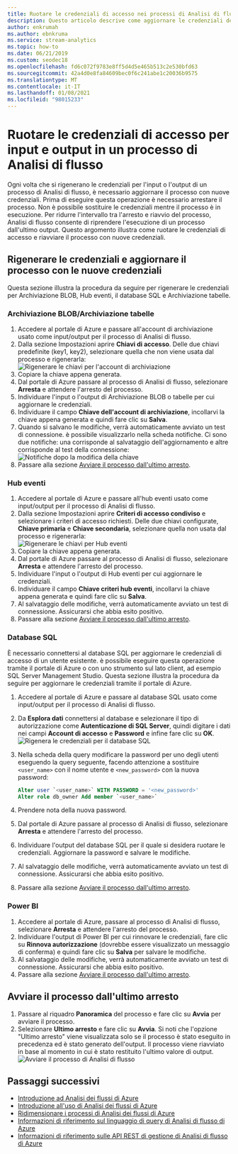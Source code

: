 ```yaml
---
title: Ruotare le credenziali di accesso nei processi di Analisi di flusso di Azure
description: Questo articolo descrive come aggiornare le credenziali dei sink di input e di output nei processi di Analisi di flusso di Azure.
author: enkrumah
ms.author: ebnkruma
ms.service: stream-analytics
ms.topic: how-to
ms.date: 06/21/2019
ms.custom: seodec18
ms.openlocfilehash: fd6c072f9783e8ff5d4d5e465b513c2e530bfd63
ms.sourcegitcommit: 42a4d0e8fa84609bec0f6c241abe1c20036b9575
ms.translationtype: MT
ms.contentlocale: it-IT
ms.lasthandoff: 01/08/2021
ms.locfileid: "98015233"
---
```

# <a name="rotate-login-credentials-for-inputs-and-outputs-of-a-stream-analytics-job"></a>Ruotare le credenziali di accesso per input e output in un processo di Analisi di flusso

Ogni volta che si rigenerano le credenziali per l'input o l'output di un processo di Analisi di flusso, è necessario aggiornare il processo con nuove credenziali. Prima di eseguire questa operazione è necessario arrestare il processo. Non è possibile sostituire le credenziali mentre il processo è in esecuzione. Per ridurre l'intervallo tra l'arresto e riavvio del processo, Analisi di flusso consente di riprendere l'esecuzione di un processo dall'ultimo output. Questo argomento illustra come ruotare le credenziali di accesso e riavviare il processo con nuove credenziali.

## <a name="regenerate-new-credentials-and-update-your-job-with-the-new-credentials"></a>Rigenerare le credenziali e aggiornare il processo con le nuove credenziali 

Questa sezione illustra la procedura da seguire per rigenerare le credenziali per Archiviazione BLOB, Hub eventi, il database SQL e Archiviazione tabelle. 

### <a name="blob-storagetable-storage"></a>Archiviazione BLOB/Archiviazione tabelle
1. Accedere al portale di Azure e passare all'account di archiviazione usato come input/output per il processo di Analisi di flusso.    
2. Dalla sezione Impostazioni aprire **Chiavi di accesso**. Delle due chiavi predefinite (key1, key2), selezionare quella che non viene usata dal processo e rigenerarla:  
   ![Rigenerare le chiavi per l'account di archiviazione](media/stream-analytics-login-credentials-inputs-outputs/regenerate-storage-keys.png)
3. Copiare la chiave appena generata.    
4. Dal portale di Azure passare al processo di Analisi di flusso, selezionare **Arresta** e attendere l'arresto del processo.    
5. Individuare l'input o l'output di Archiviazione BLOB o tabelle per cui aggiornare le credenziali.    
6. Individuare il campo **Chiave dell'account di archiviazione**, incollarvi la chiave appena generata e quindi fare clic su **Salva**.    
7. Quando si salvano le modifiche, verrà automaticamente avviato un test di connessione. è possibile visualizzarlo nella scheda notifiche. Ci sono due notifiche: una corrisponde al salvataggio dell'aggiornamento e altre corrisponde al test della connessione:  
   ![Notifiche dopo la modifica della chiave](media/stream-analytics-login-credentials-inputs-outputs/edited-key-notifications.png)
8. Passare alla sezione [Avviare il processo dall'ultimo arresto](#start-your-job-from-the-last-stopped-time).

### <a name="event-hubs"></a>Hub eventi

1. Accedere al portale di Azure e passare all'hub eventi usato come input/output per il processo di Analisi di flusso.    
2. Dalla sezione Impostazioni aprire **Criteri di accesso condiviso** e selezionare i criteri di accesso richiesti. Delle due chiavi configurate, **Chiave primaria** e **Chiave secondaria**, selezionare quella non usata dal processo e rigenerarla:  
   ![Rigenerare le chiavi per Hub eventi](media/stream-analytics-login-credentials-inputs-outputs/regenerate-event-hub-keys.png)
3. Copiare la chiave appena generata.    
4. Dal portale di Azure passare al processo di Analisi di flusso, selezionare **Arresta** e attendere l'arresto del processo.    
5. Individuare l'input o l'output di Hub eventi per cui aggiornare le credenziali.    
6. Individuare il campo **Chiave criteri hub eventi**, incollarvi la chiave appena generata e quindi fare clic su **Salva**.    
7. Al salvataggio delle modifiche, verrà automaticamente avviato un test di connessione. Assicurarsi che abbia esito positivo.    
8. Passare alla sezione [Avviare il processo dall'ultimo arresto](#start-your-job-from-the-last-stopped-time).

### <a name="sql-database"></a>Database SQL

È necessario connettersi al database SQL per aggiornare le credenziali di accesso di un utente esistente. è possibile eseguire questa operazione tramite il portale di Azure o con uno strumento sul lato client, ad esempio SQL Server Management Studio. Questa sezione illustra la procedura da seguire per aggiornare le credenziali tramite il portale di Azure.

1. Accedere al portale di Azure e passare al database SQL usato come input/output per il processo di Analisi di flusso.    
2. Da **Esplora dati** connettersi al database e selezionare il tipo di autorizzazione come **Autenticazione di SQL Server**, quindi digitare i dati nei campi **Account di accesso** e **Password** e infine fare clic su **OK**.  
   ![Rigenera le credenziali per il database SQL](media/stream-analytics-login-credentials-inputs-outputs/regenerate-sql-credentials.png)

3. Nella scheda della query modificare la password per uno degli utenti eseguendo la query seguente, facendo attenzione a sostituire `<user_name>` con il nome utente e `<new_password>` con la nuova password:  

   ```SQL
   Alter user `<user_name>` WITH PASSWORD = '<new_password>'
   Alter role db_owner Add member `<user_name>`
   ```

4. Prendere nota della nuova password.    
5. Dal portale di Azure passare al processo di Analisi di flusso, selezionare **Arresta** e attendere l'arresto del processo.    
6. Individuare l'output del database SQL per il quale si desidera ruotare le credenziali. Aggiornare la password e salvare le modifiche.    
7. Al salvataggio delle modifiche, verrà automaticamente avviato un test di connessione. Assicurarsi che abbia esito positivo.    
8. Passare alla sezione [Avviare il processo dall'ultimo arresto](#start-your-job-from-the-last-stopped-time).

### <a name="power-bi"></a>Power BI
1. Accedere al portale di Azure, passare al processo di Analisi di flusso, selezionare **Arresta** e attendere l'arresto del processo.    
2. Individuare l'output di Power BI per cui rinnovare le credenziali, fare clic su **Rinnova autorizzazione** (dovrebbe essere visualizzato un messaggio di conferma) e quindi fare clic su **Salva** per salvare le modifiche.    
3. Al salvataggio delle modifiche, verrà automaticamente avviato un test di connessione. Assicurarsi che abbia esito positivo.    
4. Passare alla sezione [Avviare il processo dall'ultimo arresto](#start-your-job-from-the-last-stopped-time).

## <a name="start-your-job-from-the-last-stopped-time"></a>Avviare il processo dall'ultimo arresto

1. Passare al riquadro **Panoramica** del processo e fare clic su **Avvia** per avviare il processo.    
2. Selezionare **Ultimo arresto** e fare clic su **Avvia**. Si noti che l'opzione "Ultimo arresto" viene visualizzata solo se il processo è stato eseguito in precedenza ed è stato generato dell'output. Il processo viene riavviato in base al momento in cui è stato restituito l'ultimo valore di output.
   ![Avviare il processo di Analisi di flusso](media/stream-analytics-login-credentials-inputs-outputs/start-stream-analytics-job.png)

## <a name="next-steps"></a>Passaggi successivi
* [Introduzione ad Analisi dei flussi di Azure](stream-analytics-introduction.md)
* [Introduzione all'uso di Analisi dei flussi di Azure](stream-analytics-real-time-fraud-detection.md)
* [Ridimensionare i processi di Analisi dei flussi di Azure](stream-analytics-scale-jobs.md)
* [Informazioni di riferimento sul linguaggio di query di Analisi di flusso di Azure](/stream-analytics-query/stream-analytics-query-language-reference)
* [Informazioni di riferimento sulle API REST di gestione di Analisi di flusso di Azure](/rest/api/streamanalytics/)